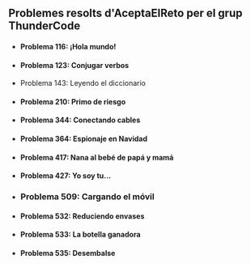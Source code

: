 ## Problemes resolts d'AceptaElReto per el grup ThunderCode
- #### Problema 116: ¡Hola mundo!
- #### Problema 123: Conjugar verbos
- Problema 143: Leyendo el diccionario
- #### Problema 210: Primo de riesgo
- #### Problema 344: Conectando cables
- #### Problema 364: Espionaje en Navidad
- #### Problema 417: Nana al bebé de papá y mamá
- #### Problema 427: Yo soy tu...
- ### Problema 509: Cargando el móvil
- #### Problema 532: Reduciendo envases
- #### Problema 533: La botella ganadora
- #### Problema 535: Desembalse
